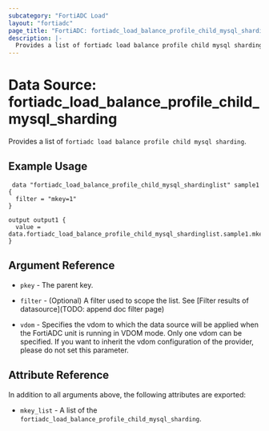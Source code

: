 ```yaml
---
subcategory: "FortiADC Load"
layout: "fortiadc"
page_title: "FortiADC: fortiadc_load_balance_profile_child_mysql_sharding"
description: |-
  Provides a list of fortiadc load balance profile child mysql sharding
---
```


# Data Source: fortiadc_load_balance_profile_child_mysql_sharding
Provides a list of `fortiadc load balance profile child mysql sharding`.

## Example Usage

```hcl
 data "fortiadc_load_balance_profile_child_mysql_shardinglist" sample1 {
  filter = "mkey=1"
}

output output1 {
  value = data.fortiadc_load_balance_profile_child_mysql_shardinglist.sample1.mkey_list
}
```

## Argument Reference

* `pkey` - The parent key.
* `filter` - (Optional) A filter used to scope the list. See [Filter results of datasource](TODO: append doc filter page)

* `vdom` - Specifies the vdom to which the data source will be applied when the FortiADC unit is running in VDOM mode. Only one vdom can be specified. If you want to inherit the vdom configuration of the provider, please do not set this parameter.

## Attribute Reference

In addition to all arguments above, the following attributes are exported:

* `mkey_list` -  A list of the `fortiadc_load_balance_profile_child_mysql_sharding`.
